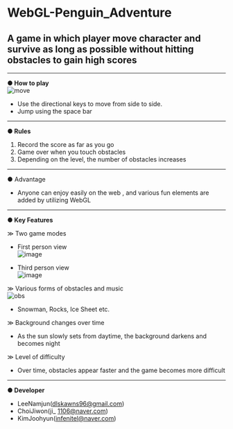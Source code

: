 # WebGL-Penguin_Adventure
A game in which player move character and survive as long as possible without hitting obstacles to gain high scores
------------------------------------------------------------------
---
__● How to play__  
![move](https://user-images.githubusercontent.com/64013256/100562457-27c1e580-32ff-11eb-924e-47cb50b69977.jpg)
* Use the directional keys to move from side to side.
* Jump using the space bar

---

__● Rules__

1. Record the score as far as you go  
2. Game over when you touch obstacles  
3. Depending on the level, the number of obstacles increases  
***
● Advantage
- Anyone can enjoy easily on the web , and various fun elements are added by utilizing WebGL

***
__● Key Features__


≫ Two game modes  
- First person view  
![image](https://user-images.githubusercontent.com/64013256/100562572-71aacb80-32ff-11eb-8ec5-04ed1a66e819.png)

- Third person view  
![image](https://user-images.githubusercontent.com/64013256/100562525-5a6bde00-32ff-11eb-9f75-8eb9be399fd6.png)

≫ Various forms of obstacles and music  
![obs](https://user-images.githubusercontent.com/64013256/100562945-7623b400-3300-11eb-9770-22f68abf1b5a.jpg)  
- Snowman, Rocks, Ice Sheet etc.


≫ Background changes over time
- As the sun slowly sets from daytime, the background darkens and becomes night


≫ Level of difficulty
- Over time, obstacles appear faster and the game becomes more difficult
***
__● Developer__  
 
- LeeNamjun(dlskawns96@gmail.com)
- ChoiJiwon(ji_ 1106@naver.com)
- KimJoohyun(infenitel@naver.com)
